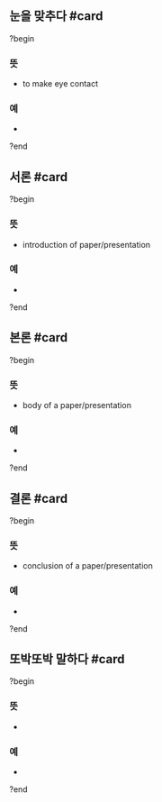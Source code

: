## 눈을 맞추다 #card
?begin
### 뜻
- to make eye contact
### 예
-
?end

## 서론 #card
?begin
### 뜻
- introduction of paper/presentation
### 예
-
?end

## 본론 #card
?begin
### 뜻
- body of a paper/presentation
### 예
-
?end

## 결론 #card
?begin
### 뜻
- conclusion of a paper/presentation
### 예
-
?end

## 또박또박 말하다 #card
?begin
### 뜻
- 
### 예
-
?end

